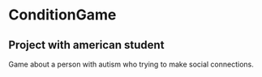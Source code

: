 # ConditionGame
## Project with american student 
Game about a person with autism who trying to make social connections.
